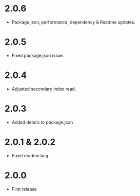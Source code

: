 # 2.0.6
- Package.json, performance, dependency & Readme updates.

# 2.0.5
- Fixed package.json issue.

# 2.0.4
- Adjusted secondary index read.

# 2.0.3
- Added details to package.json

# 2.0.1 & 2.0.2
- Fixed readme bug

# 2.0.0
- First release